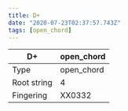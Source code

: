 ```yaml
---
title: D+
date: "2020-07-23T02:37:57.743Z"
tags: [open_chord]
---
```


|D+|open_chord|
|---|---|
|Type|open_chord|
|Root string|4|
|Fingering|XX0332|

